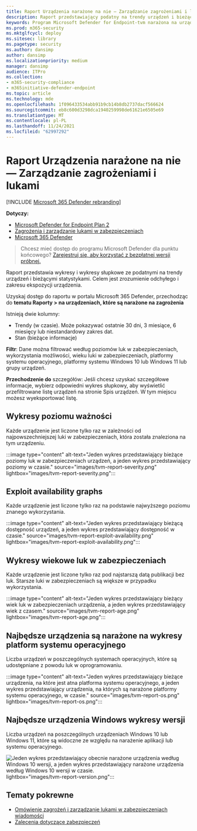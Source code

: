 ```yaml
---
title: Raport Urządzenia narażone na nie — Zarządzanie zagrożeniami i lukami
description: Raport przedstawiający podatny na trendy urządzeń i bieżące statystyki. Celem jest zrozumienie odchyłego i zakresu ekspozycji urządzenia.
keywords: Program Microsoft Defender for Endpoint-tvm narażona na urządzenia, Program Microsoft Defender for Endpoint, tvm, zmniejszanie zagrożenia & luki w zabezpieczeniach, zmniejszanie zagrożeń i luki w zabezpieczeniach, monitorowanie konfiguracji zabezpieczeń
ms.prod: m365-security
ms.mktglfcycl: deploy
ms.sitesec: library
ms.pagetype: security
ms.author: dansimp
author: dansimp
ms.localizationpriority: medium
manager: dansimp
audience: ITPro
ms.collection:
- m365-security-compliance
- m365initiative-defender-endpoint
ms.topic: article
ms.technology: mde
ms.openlocfilehash: 1f096433534abb91b9cb14b8db2737dacf566624
ms.sourcegitcommit: eb8c600d3298dca1940259998de61621e6505e69
ms.translationtype: MT
ms.contentlocale: pl-PL
ms.lasthandoff: 11/24/2021
ms.locfileid: "62997292"
---
```

# <a name="vulnerable-devices-report---threat-and-vulnerability-management"></a>Raport Urządzenia narażone na nie — Zarządzanie zagrożeniami i lukami

[!INCLUDE [Microsoft 365 Defender rebranding](../../includes/microsoft-defender.md)]

**Dotyczy:**

- [Microsoft Defender for Endpoint Plan 2](https://go.microsoft.com/fwlink/?linkid=2154037)
- [Zagrożenia i zarządzanie lukami w zabezpieczeniach](next-gen-threat-and-vuln-mgt.md)
- [Microsoft 365 Defender](https://go.microsoft.com/fwlink/?linkid=2118804)

> Chcesz mieć dostęp do programu Microsoft Defender dla punktu końcowego? [Zarejestruj się, aby korzystać z bezpłatnej wersji próbnej.](https://signup.microsoft.com/create-account/signup?products=7f379fee-c4f9-4278-b0a1-e4c8c2fcdf7e&ru=https://aka.ms/MDEp2OpenTrial?ocid=docs-wdatp-portaloverview-abovefoldlink)

Raport przedstawia wykresy i wykresy słupkowe ze podatnymi na trendy urządzeń i bieżącymi statystykami. Celem jest zrozumienie odchyłego i zakresu ekspozycji urządzenia.

Uzyskaj dostęp do raportu w portalu Microsoft 365 Defender, przechodząc do **tematu Raporty > na urządzeniach, które są narażone na zagrożenia**

Istnieją dwie kolumny:

- Trendy (w czasie). Może pokazywać ostatnie 30 dni, 3 miesiące, 6 miesięcy lub niestandardowy zakres dat.
- Stan (bieżące informacje)

**Filtr**: Dane można filtrować według poziomów luk w zabezpieczeniach, wykorzystania możliwości, wieku luki w zabezpieczeniach, platformy systemu operacyjnego, platformy systemu Windows 10 lub Windows 11 lub grupy urządzeń.

**Przechodzenie do** szczegółów: Jeśli chcesz uzyskać szczegółowe informacje, wybierz odpowiedni wykres słupkowy, aby wyświetlić przefiltrowane listę urządzeń na stronie Spis urządzeń. W tym miejscu możesz wyeksportować listę.

## <a name="severity-level-graphs"></a>Wykresy poziomu ważności

Każde urządzenie jest liczone tylko raz w zależności od najpowszechniejszej luki w zabezpieczeniach, która została znaleziona na tym urządzeniu.

:::image type="content" alt-text="Jeden wykres przedstawiający bieżące poziomy luk w zabezpieczeniach urządzeń, a jeden wykres przedstawiający poziomy w czasie." source="images/tvm-report-severity.png" lightbox="images/tvm-report-severity.png":::

## <a name="exploit-availability-graphs"></a>Exploit availability graphs

Każde urządzenie jest liczone tylko raz na podstawie najwyższego poziomu znanego wykorzystania.

:::image type="content" alt-text="Jeden wykres przedstawiający bieżącą dostępność urządzeń, a jeden wykres przedstawiający dostępność w czasie." source="images/tvm-report-exploit-availability.png" lightbox="images/tvm-report-exploit-availability.png":::

## <a name="vulnerability-age-graphs"></a>Wykresy wiekowe luk w zabezpieczeniach

Każde urządzenie jest liczone tylko raz pod najstarszą datą publikacji bez luk. Starsze luki w zabezpieczeniach są większe w przypadku wykorzystania.

:::image type="content" alt-text="Jeden wykres przedstawiający bieżący wiek luk w zabezpieczeniach urządzenia, a jeden wykres przedstawiający wiek z czasem." source="images/tvm-report-age.png" lightbox="images/tvm-report-age.png":::

## <a name="vulnerable-devices-by-operating-system-platform-graphs"></a>Najbędsze urządzenia są narażone na wykresy platform systemu operacyjnego

Liczba urządzeń w poszczególnych systemach operacyjnych, które są udostępniane z powodu luk w oprogramowaniu.

:::image type="content" alt-text="Jeden wykres przedstawiający bieżące urządzenia, na które jest atna platforma systemu operacyjnego, a jeden wykres przedstawiający urządzenia, na których są narażone platformy systemu operacyjnego, w czasie." source="images/tvm-report-os.png" lightbox="images/tvm-report-os.png":::

## <a name="vulnerable-devices-by-windows-version-graphs"></a>Najbędsze urządzenia Windows wykresy wersji

Liczba urządzeń na poszczególnych urządzeniach Windows 10 lub Windows 11, które są widoczne ze względu na narażenie aplikacji lub systemu operacyjnego.

![Jeden wykres przedstawiający obecnie narażone urządzenia według Windows 10 wersji, a jeden wykres przedstawiający narażone urządzenia według Windows 10 wersji w czasie.](images/tvm-report-version.png)lightbox="images/tvm-report-version.png":::

## <a name="related-topics"></a>Tematy pokrewne

- [Omówienie zagrożeń i zarządzanie lukami w zabezpieczeniach wiadomości](next-gen-threat-and-vuln-mgt.md)
- [Zalecenia dotyczące zabezpieczeń](tvm-security-recommendation.md)
